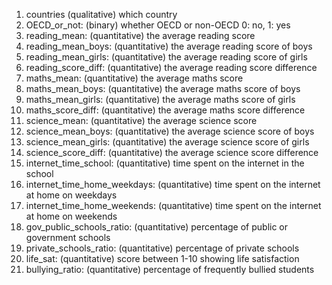 1. countries (qualitative) which country
2. OECD_or_not: (binary)  whether OECD or non-OECD 0: no, 1: yes
3. reading_mean: (quantitative) the average reading score
4. reading_mean_boys: (quantitative) the average reading score of boys 
5. reading_mean_girls: (quantitative) the average reading score of girls
6. reading_score_diff: (quantitative) the average reading score difference
7. maths_mean: (quantitative) the average maths score 
8. maths_mean_boys: (quantitative) the average maths score of boys
9. maths_mean_girls: (quantitative) the average maths score of girls
10. maths_score_diff: (quantitative) the average maths score difference
11. science_mean: (quantitative) the average science score
12. science_mean_boys: (quantitative) the average science score of boys
13. science_mean_girls: (quantitative) the average science score of girls
14. science_score_diff: (quantitative) the average science score difference
15. internet_time_school: (quantitative) time spent on the internet in the school
16. internet_time_home_weekdays: (quantitative) time spent on the internet at home on weekdays
17. internet_time_home_weekends: (quantitative) time spent on the internet at home on weekends
18. gov_public_schools_ratio: (quantitative) percentage of public or government schools
19. private_schools_ratio: (quantitative) percentage of private schools
20. life_sat: (quantitative) score between 1-10 showing life satisfaction
21. bullying_ratio: (quantitative) percentage of frequently bullied students
